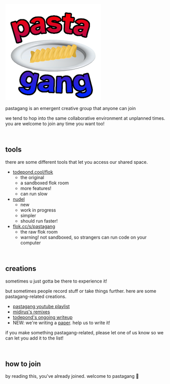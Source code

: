 ![pastagang](/bag/pastagang.webp)

pastagang is an emergent creative group that anyone can join


we tend to hop into the same collaborative environment at unplanned times. you are welcome to join any time you want too!


<br>

## tools

there are some different tools that let you access our shared space.

- [todepond.cool/flok](https://todepond.cool/flok)
  - the original
  - a sandboxed flok room
  - more features!
  - can run slow
- [nudel](https://nudel.cc)
  - new
  - work in progress
  - simpler
  - should run faster!
- [flok.cc/s/pastagang](https://flok.cc/s/pastagang)
  - the raw flok room
  - warning! not sandboxed, so strangers can run code on your computer

<br>

## creations

sometimes u just gotta be there to experience it!

but sometimes people record stuff or take things further. here are some pastagang-related creations.

- [pastagang youtube playlist](https://www.youtube.com/playlist?list=PL9uRa69RF-7wOS5CnK0wy34t5HYgFLIng)
- [midirus's remixes](https://midirus.com/project/pastagang)
- [todepond's ongoing writeup](https://www.todepond.com/wikiblogarden/learn/pastagang/accident/arroost/)
- NEW: we're writing a [paper](https://github.com/TodePond/pastagang/edit/main/paper/readme.md). help us to write it!

if you make something pastagang-related, please let one of us know so we can let you add it to the list!

<br>

## how to join

by reading this, you've already joined. welcome to pastagang 🍝
